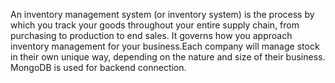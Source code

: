 An inventory management system (or inventory system) is the process by which you track your goods throughout your entire supply chain, from purchasing to production to end sales. It governs how you approach inventory management for your business.Each company will manage stock in their own unique way, depending on the nature and size of their business.
MongoDB is used for backend connection.